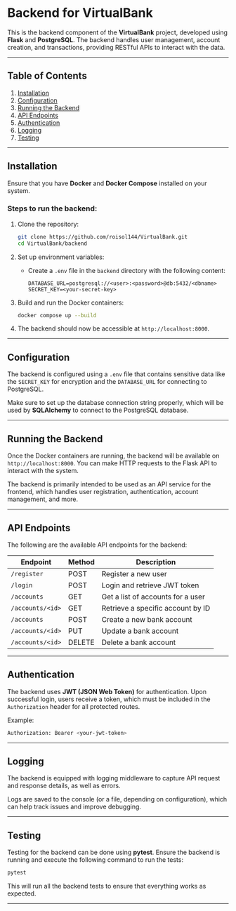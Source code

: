 # Backend for VirtualBank

This is the backend component of the **VirtualBank** project, developed using **Flask** and **PostgreSQL**. The backend handles user management, account creation, and transactions, providing RESTful APIs to interact with the data.

---

## Table of Contents
1. [Installation](#installation)
2. [Configuration](#configuration)
3. [Running the Backend](#running-the-backend)
4. [API Endpoints](#api-endpoints)
5. [Authentication](#authentication)
6. [Logging](#logging)
7. [Testing](#testing)

---

## Installation

Ensure that you have **Docker** and **Docker Compose** installed on your system. 

### Steps to run the backend:
1. Clone the repository:
   ```bash
   git clone https://github.com/roisol144/VirtualBank.git
   cd VirtualBank/backend
   ```

2. Set up environment variables:
   - Create a `.env` file in the `backend` directory with the following content:
     ```env
     DATABASE_URL=postgresql://<user>:<password>@db:5432/<dbname>
     SECRET_KEY=<your-secret-key>
     ```

3. Build and run the Docker containers:
   ```bash
   docker compose up --build
   ```

4. The backend should now be accessible at `http://localhost:8000`.

---

## Configuration

The backend is configured using a `.env` file that contains sensitive data like the `SECRET_KEY` for encryption and the `DATABASE_URL` for connecting to PostgreSQL.

Make sure to set up the database connection string properly, which will be used by **SQLAlchemy** to connect to the PostgreSQL database.

---

## Running the Backend

Once the Docker containers are running, the backend will be available on `http://localhost:8000`. You can make HTTP requests to the Flask API to interact with the system.

The backend is primarily intended to be used as an API service for the frontend, which handles user registration, authentication, account management, and more.

---

## API Endpoints

The following are the available API endpoints for the backend:

| Endpoint               | Method | Description                |
|------------------------|--------|----------------------------|
| `/register`            | POST   | Register a new user        |
| `/login`               | POST   | Login and retrieve JWT token|
| `/accounts`            | GET    | Get a list of accounts for a user |
| `/accounts/<id>`       | GET    | Retrieve a specific account by ID |
| `/accounts`            | POST   | Create a new bank account  |
| `/accounts/<id>`       | PUT    | Update a bank account      |
| `/accounts/<id>`       | DELETE | Delete a bank account      |

---

## Authentication

The backend uses **JWT (JSON Web Token)** for authentication. Upon successful login, users receive a token, which must be included in the `Authorization` header for all protected routes.

Example:
```bash
Authorization: Bearer <your-jwt-token>
```

---

## Logging

The backend is equipped with logging middleware to capture API request and response details, as well as errors.

Logs are saved to the console (or a file, depending on configuration), which can help track issues and improve debugging.

---

## Testing

Testing for the backend can be done using **pytest**. Ensure the backend is running and execute the following command to run the tests:

```bash
pytest
```

This will run all the backend tests to ensure that everything works as expected.

---
